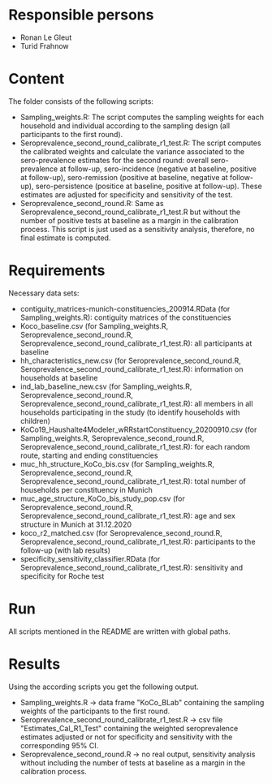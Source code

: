 # Responsible persons

* Ronan Le Gleut
* Turid Frahnow


# Content

The folder consists of the following scripts:

* Sampling_weights.R: The script computes the sampling weights for each household and individual according to the sampling design (all participants to the first round).
* Seroprevalence_second_round_calibrate_r1_test.R: The script computes the calibrated weights and calculate the variance associated to the sero-prevalence estimates for the second round: overall sero-prevalence at follow-up, sero-incidence (negative at baseline, positive at follow-up), sero-remission (positive at baseline, negative at follow-up), sero-persistence (positice at baseline, positive at follow-up). These estimates are adjusted for specificity and sensitivity of the test.
* Seroprevalence_second_round.R: Same as Seroprevalence_second_round_calibrate_r1_test.R but without the number of positive tests at baseline as a margin in the calibration process. This script is just used as a sensitivity analysis, therefore, no final estimate is computed.

# Requirements

Necessary data sets: 

* contiguity_matrices-munich-constituencies_200914.RData (for Sampling_weights.R): contiguity matrices of the constituencies
* Koco_baseline.csv (for Sampling_weights.R, Seroprevalence_second_round.R, Seroprevalence_second_round_calibrate_r1_test.R): all participants at baseline
* hh_characteristics_new.csv (for Seroprevalence_second_round.R, Seroprevalence_second_round_calibrate_r1_test.R): information on households at baseline
* ind_lab_baseline_new.csv (for Sampling_weights.R, Seroprevalence_second_round.R, Seroprevalence_second_round_calibrate_r1_test.R): all members in all households participating in the study (to identify households with children)
* KoCo19_Haushalte4Modeler_wRRstartConstituency_20200910.csv (for Sampling_weights.R, Seroprevalence_second_round.R, Seroprevalence_second_round_calibrate_r1_test.R): for each random route, starting and ending constituencies
* muc_hh_structure_KoCo_bis.csv (for Sampling_weights.R, Seroprevalence_second_round.R, Seroprevalence_second_round_calibrate_r1_test.R): total number of households per constituency in Munich
* muc_age_structure_KoCo_bis_study_pop.csv (for Seroprevalence_second_round.R, Seroprevalence_second_round_calibrate_r1_test.R): age and sex structure in Munich at 31.12.2020
* koco_r2_matched.csv (for Seroprevalence_second_round.R, Seroprevalence_second_round_calibrate_r1_test.R): participants to the follow-up (with lab results)
* specificity_sensitivity_classifier.RData (for Seroprevalence_second_round_calibrate_r1_test.R): sensitivity and specificity for Roche test


# Run

All scripts mentioned in the README are written with global paths.


# Results
Using the according scripts you get the following output.

* Sampling_weights.R -> data frame "KoCo_BLab" containing the sampling weights of the participants to the first round.
* Seroprevalence_second_round_calibrate_r1_test.R -> csv file "Estimates_Cal_R1_Test" containing the weighted seroprevalence estimates adjusted or not for specificity and sensitivity with the corresponding 95% CI. 
* Seroprevalence_second_round.R -> no real output, sensitivity analysis without including the number of tests at baseline as a margin in the calibration process.
